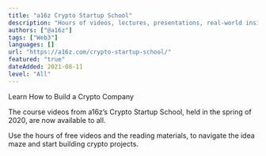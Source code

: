 ```yaml
---
title: "a16z Crypto Startup School"
description: "Hours of videos, lectures, presentations, real-world insights and fireside chats from some of the best minds in the crypto space."
authors: ["@a16z"]
tags: ["Web3"]
languages: []
url: "https://a16z.com/crypto-startup-school/"
featured: "true"
dateAdded: 2021-08-11
level: "All"
---
```


Learn How to Build a Crypto Company

The course videos from a16z’s Crypto Startup School, held in the spring of 2020, are now available to all.

Use the hours of free videos and the reading materials, to navigate the idea maze and start building crypto projects.